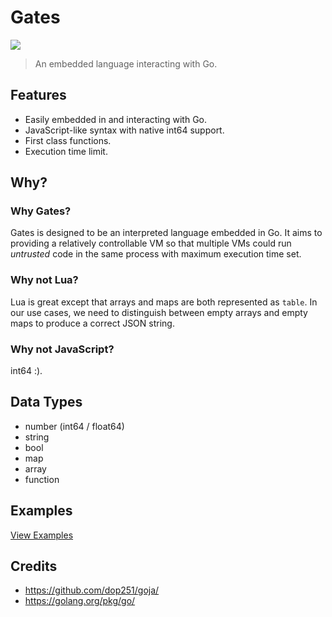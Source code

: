 # Gates

![](https://github.com/lujjjh/gates/workflows/.github/workflows/main.yml/badge.svg)

> An embedded language interacting with Go.

## Features

- Easily embedded in and interacting with Go.
- JavaScript-like syntax with native int64 support.
- First class functions.
- Execution time limit.

## Why?

### Why Gates?

Gates is designed to be an interpreted language embedded in Go. It aims to providing a
relatively controllable VM so that multiple VMs could run _untrusted_ code in the same process
with maximum execution time set.

### Why not Lua?

Lua is great except that arrays and maps are both represented as `table`. In our use cases,
we need to distinguish between empty arrays and empty maps to produce a correct JSON string.

### Why not JavaScript?

int64 :).

## Data Types

- number (int64 / float64)
- string
- bool
- map
- array
- function

## Examples

[View Examples](/examples/)

## Credits

- https://github.com/dop251/goja/
- https://golang.org/pkg/go/
